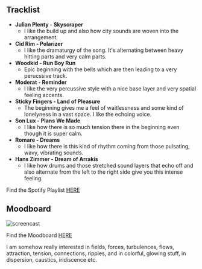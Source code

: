 ## Tracklist

- **Julian Plenty - Skyscraper**
  - I like the build up and also how city sounds are woven into the arrangement.
- **Cid Rim - Polarizer**
  - I like the dramaturgy of the song. It's alternating between heavy hitting parts and very calm parts.
- **Woodkid - Run Boy Run**
  - Epic beginning with the bells which are then leading to a very perucssive track.
- **Moderat - Reminder**
  - I like the very percussive style with a nice base layer and very spatial feeling accents.
- **Sticky Fingers - Land of Pleasure**
  - The beginning gives me a feel of waitlessness and some kind of lonelyness in a vast space. I like the echoing voice.
- **Son Lux - Plans We Made**
  - I like how there is so much tension there in the beginning even though it is super calm.
- **Romare - Dreams**
  - I like how there is this kind of rhythm coming from those pulsating, wavy, vibrating sounds.
- **Hans Zimmer - Dream of Arrakis**
  - I like how drums and those stretched sound layers that echo off and also alternate from the left to the right side give you this intense feeling.

Find the Spotify Playlist [HERE](https://open.spotify.com/playlist/4CTaxvXxLzDLCFikb4WRcJ?si=e66fbaa51e88465f)

## Moodboard

![screencast](./img/moodboard_rumpf.jpg)

Find the Moodboard [HERE](./moodboard_rumpf.pdf)

I am somehow really interested in fields, forces, turbulences, flows, attraction, tension, connections, ripples, and in colorful, glowing stuff, in dispersion, caustics, iridiscence etc.

